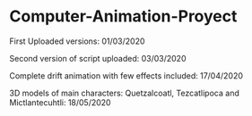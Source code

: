 # Computer-Animation-Proyect

First Uploaded versions: 01/03/2020

Second version of script uploaded: 03/03/2020

Complete drift animation with few effects included: 17/04/2020

3D models of main characters: Quetzalcoatl, Tezcatlipoca and Mictlantecuhtli: 18/05/2020
